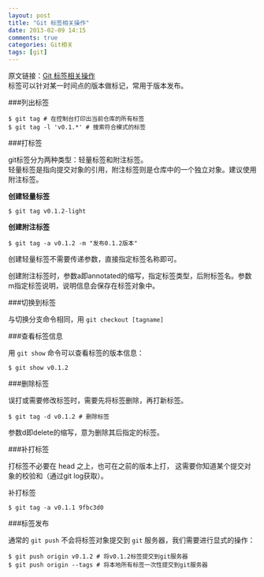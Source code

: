 ```yaml
---
layout: post
title: "Git 标签相关操作"
date: 2013-02-09 14:15
comments: true
categories: Git相关
tags: [git]
---
```

原文链接：[Git 标签相关操作](http://www.csser.com/board/4f3f516e38a5ebc97800050e#/post/4f54fd1bb439efec21000062)  
标签可以针对某一时间点的版本做标记，常用于版本发布。  
<!-- more -->

###列出标签
```
$ git tag # 在控制台打印出当前仓库的所有标签
$ git tag -l 'v0.1.*' # 搜索符合模式的标签
```
###打标签

git标签分为两种类型：轻量标签和附注标签。  
轻量标签是指向提交对象的引用，附注标签则是仓库中的一个独立对象。建议使用附注标签。

__创建轻量标签__
```
$ git tag v0.1.2-light
```
__创建附注标签__
```
$ git tag -a v0.1.2 -m "发布0.1.2版本"
```

创建轻量标签不需要传递参数，直接指定标签名称即可。

创建附注标签时，参数a即annotated的缩写，指定标签类型，后附标签名。参数m指定标签说明，说明信息会保存在标签对象中。

###切换到标签

与切换分支命令相同，用 `git checkout [tagname]`

###查看标签信息

用 `git show` 命令可以查看标签的版本信息：
```
$ git show v0.1.2
```
###删除标签

误打或需要修改标签时，需要先将标签删除，再打新标签。
```
$ git tag -d v0.1.2 # 删除标签
```
参数d即delete的缩写，意为删除其后指定的标签。

###补打标签

打标签不必要在 head 之上，也可在之前的版本上打，
这需要你知道某个提交对象的校验和（通过git log获取）。

补打标签
```
$ git tag -a v0.1.1 9fbc3d0
```
###标签发布

通常的 `git push` 不会将标签对象提交到 `git` 服务器，我们需要进行显式的操作：
```
$ git push origin v0.1.2 # 将v0.1.2标签提交到git服务器
$ git push origin --tags # 将本地所有标签一次性提交到git服务器
```
